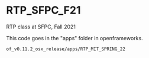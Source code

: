 # RTP_SFPC_F21
RTP class at SFPC, Fall 2021

This code goes in the "apps" folder in openframeworks. 

```of_v0.11.2_osx_release/apps/RTP_MIT_SPRING_22```
